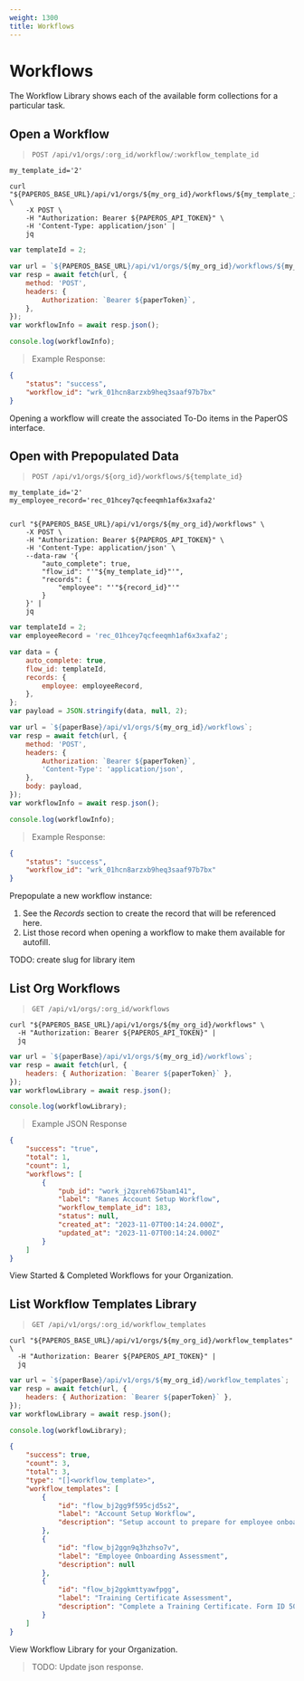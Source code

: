 ```yaml
---
weight: 1300
title: Workflows
---
```


# Workflows

The Workflow Library shows each of the available form collections for a
particular task.

## Open a Workflow

> `POST /api/v1/orgs/:org_id/workflow/:workflow_template_id`

```shell
my_template_id='2'

curl "${PAPEROS_BASE_URL}/api/v1/orgs/${my_org_id}/workflows/${my_template_id}" \
    -X POST \
    -H "Authorization: Bearer ${PAPEROS_API_TOKEN}" \
    -H 'Content-Type: application/json' |
    jq
```

```javascript
var templateId = 2;

var url = `${PAPEROS_BASE_URL}/api/v1/orgs/${my_org_id}/workflows/${my_template_id}`;
var resp = await fetch(url, {
    method: 'POST',
    headers: {
        Authorization: `Bearer ${paperToken}`,
    },
});
var workflowInfo = await resp.json();

console.log(workflowInfo);
```

> Example Response:

```json
{
    "status": "success",
    "workflow_id": "wrk_01hcn8arzxb9heq3saaf97b7bx"
}
```

Opening a workflow will create the associated To-Do items in the PaperOS
interface.

## Open with Prepopulated Data

> `POST /api/v1/orgs/${org_id}/workflows/${template_id}`

```shell
my_template_id='2'
my_employee_record='rec_01hcey7qcfeeqmh1af6x3xafa2'


curl "${PAPEROS_BASE_URL}/api/v1/orgs/${my_org_id}/workflows" \
    -X POST \
    -H "Authorization: Bearer ${PAPEROS_API_TOKEN}" \
    -H 'Content-Type: application/json' \
    --data-raw '{
        "auto_complete": true,
        "flow_id": "'"${my_template_id}"'",
        "records": {
            "employee": "'"${record_id}"'"
        }
    }' |
    jq
```

```javascript
var templateId = 2;
var employeeRecord = 'rec_01hcey7qcfeeqmh1af6x3xafa2';

var data = {
    auto_complete: true,
    flow_id: templateId,
    records: {
        employee: employeeRecord,
    },
};
var payload = JSON.stringify(data, null, 2);

var url = `${paperBase}/api/v1/orgs/${my_org_id}/workflows`;
var resp = await fetch(url, {
    method: 'POST',
    headers: {
        Authorization: `Bearer ${paperToken}`,
        'Content-Type': 'application/json',
    },
    body: payload,
});
var workflowInfo = await resp.json();

console.log(workflowInfo);
```

> Example Response:

```json
{
    "status": "success",
    "workflow_id": "wrk_01hcn8arzxb9heq3saaf97b7bx"
}
```

Prepopulate a new workflow instance:

1. See the _Records_ section to create the record that will be referenced here.
2. List those record when opening a workflow to make them available for
   autofill.

TODO: create slug for library item

## List Org Workflows

> `GET /api/v1/orgs/:org_id/workflows`

```shell
curl "${PAPEROS_BASE_URL}/api/v1/orgs/${my_org_id}/workflows" \
  -H "Authorization: Bearer ${PAPEROS_API_TOKEN}" |
  jq
```

```javascript
var url = `${paperBase}/api/v1/orgs/${my_org_id}/workflows`;
var resp = await fetch(url, {
    headers: { Authorization: `Bearer ${paperToken}` },
});
var workflowLibrary = await resp.json();

console.log(workflowLibrary);
```

> Example JSON Response

```json
{
    "success": "true",
    "total": 1,
    "count": 1,
    "workflows": [
        {
            "pub_id": "work_j2qxreh675bam141",
            "label": "Ranes Account Setup Workflow",
            "workflow_template_id": 183,
            "status": null,
            "created_at": "2023-11-07T00:14:24.000Z",
            "updated_at": "2023-11-07T00:14:24.000Z"
        }
    ]
}
```

View Started & Completed Workflows for your Organization.

## List Workflow Templates Library

> `GET /api/v1/orgs/:org_id/workflow_templates`

```shell
curl "${PAPEROS_BASE_URL}/api/v1/orgs/${my_org_id}/workflow_templates" \
  -H "Authorization: Bearer ${PAPEROS_API_TOKEN}" |
  jq
```

```javascript
var url = `${paperBase}/api/v1/orgs/${my_org_id}/workflow_templates`;
var resp = await fetch(url, {
    headers: { Authorization: `Bearer ${paperToken}` },
});
var workflowLibrary = await resp.json();

console.log(workflowLibrary);
```

```json
{
    "success": true,
    "count": 3,
    "total": 3,
    "type": "[]<workflow_template>",
    "workflow_templates": [
        {
            "id": "flow_bj2gg9f595cjd5s2",
            "label": "Account Setup Workflow",
            "description": "Setup account to prepare for employee onboarding and workflow tools."
        },
        {
            "id": "flow_bj2ggn9q3hzhso7v",
            "label": "Employee Onboarding Assessment",
            "description": null
        },
        {
            "id": "flow_bj2ggkmttyawfpgg",
            "label": "Training Certificate Assessment",
            "description": "Complete a Training Certificate. Form ID 5000-23"
        }
    ]
}
```

View Workflow Library for your Organization.

> TODO: Update json response.
